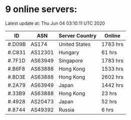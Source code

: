 # 9 online servers:

Latest update at: Thu Jun 04 03:10:11 UTC 2020

| ID | ASN | Server Country | Online |
| -- | --- | -------------- | ------ |
| #.D09B | AS174 | United States | 1783 hrs |
| #.C831 | AS12301 | Hungary | 61 hrs |
| #.7F1D | AS63949 | Singapore | 1783 hrs |
| #.B6F8 | AS63888 | Hong Kong | 1533 hrs |
| #.BD3E | AS63888 | Hong Kong | 2602 hrs |
| #.2A79 | AS63949 | Japan | 1442 hrs |
| #.33B9 | AS63888 | Hong Kong | 23 hrs |
| #.4928 | AS20473 | Japan | 52 hrs |
| #.8744 | AS49392 | Russia | 6 hrs |

